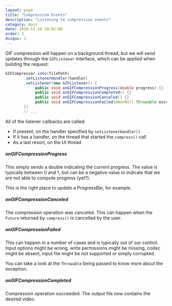 ```yaml
---
layout: page
title: "Compression Events"
description: "Listening to compression events"
category: docs
date: 2018-12-20 20:02:08
order: 3
disqus: 1
---
```


GIF compression will happen on a background thread, but we will send updates through the `GIFListener`
interface, which can be applied when building the request:

```java
GIFCompressor.into(filePath)
        .setListenerHandler(handler)
        .setListener(new GIFListener() {
             public void onGIFCompressionProgress(double progress) {}
             public void onGIFCompressionCompleted() {}
             public void onGIFCompressionCanceled() {}
             public void onGIFCompressionFailed(@NonNull Throwable exception) {}
        })
        // ...
```

All of the listener callbacks are called:

- If present, on the handler specified by `setListenerHandler()`
- If it has a handler, on the thread that started the `compress()` call
- As a last resort, on the UI thread

##### onGIFCompressionProgress

This simply sends a double indicating the current progress. The value is typically between 0 and 1,
but can be a negative value to indicate that we are not able to compute progress (yet?).

This is the right place to update a ProgressBar, for example.

##### onGIFCompressionCanceled

The compression operation was canceled. This can happen when the `Future` returned by `compress()`
is cancelled by the user.

##### onGIFCompressionFailed

This can happen in a number of cases and is typically out of our control. Input options might be
wrong, write permissions might be missing, codec might be absent, input file might be not supported
or simply corrupted.

You can take a look at the `Throwable` being passed to know more about the exception.

##### onGIFCompressionCompleted

Compression operation succeeded. The output file now contains the desired video.

